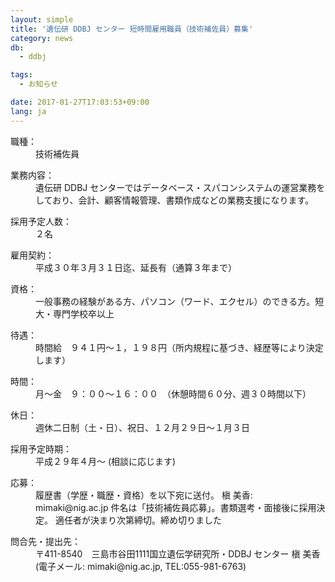 ```yaml
---
layout: simple
title: '遺伝研 DDBJ センター 短時間雇用職員（技術補佐員）募集'
category: news
db:
  - ddbj

tags:
  - お知らせ

date: 2017-01-27T17:03:53+09:00
lang: ja
---
```


<dl>
    <dt>職種：</dt>
    <dd>技術補佐員</dd>
</dl>

<dl>
    <dt>業務内容：</dt>
    <dd>遺伝研 DDBJ センターではデータベース・スパコンシステムの運営業務をしており、会計、顧客情報管理、書類作成などの業務支援になります。</dd>
</dl>

<dl>
    <dt>採用予定人数：</dt>
    <dd>２名</dd>
</dl>

<dl>
    <dt>雇用契約：</dt>
    <dd>平成３０年３月３１日迄、延長有（通算３年まで）</dd>
</dl>

<dl>
    <dt>資格：</dt>
    <dd>一般事務の経験がある方、パソコン（ワード、エクセル）のできる方。短大・専門学校卒以上</dd>
</dl>

<dl>
    <dt>待遇：</dt>
    <dd>時間給　９４１円～１，１９８円（所内規程に基づき、経歴等により決定します）</dd>
</dl>

<dl>
    <dt>時間：</dt>
    <dd>月～金　９：００～１６：００　（休憩時間６０分、週３０時間以下）</dd>
</dl>

<dl>
    <dt>休日：</dt>
    <dd>週休二日制（土・日）、祝日、１２月２９日～１月３日</dd>
</dl>

<dl>
    <dt>採用予定時期：</dt>
    <dd>平成２９年４月～ (相談に応じます)</dd>
</dl>

<dl>
    <dt>応募：</dt>
    <dd>履歴書（学歴・職歴・資格）を以下宛に送付。 槇 美香: mimaki@nig.ac.jp 件名は「技術補佐員応募」。書類選考・面接後に採用決定。 適任者が決まり次第締切。<span class="red bold">締め切りました</span></dd>
</dl>

<dl>
    <dt>問合先・提出先：</dt>
    <dd>〒411-8540　三島市谷田1111国立遺伝学研究所・DDBJ センター 槇 美香 (電子メール: mimaki@nig.ac.jp, TEL:055-981-6763)</dd>
</dl>
